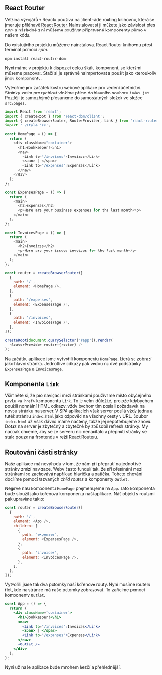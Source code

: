 ## React Router

Většina vývojářů v Reactu používá na client-side routing knihovnu, která se jmenuje přiléhavě [React Router](https://reactrouter.com/). Nainstalovat si ji můžete jako závislost přes _npm_ a následně z ní můžeme používat připravené komponenty přímo v našem kódu.

Do existujícího projektu můžeme nainstalovat React Router knihovnu přest terminál pomocí _npm_.

```sh
npm install react-router-dom
```

Nyní máme v projektu k dispozici celou škálu komponent, se kterými můzeme pracovat. Stačí si je správně naimportovat a použít jako kteroukoliv jinou komponentu.

Vytvořme pro začátek kostru webové aplikace pro vedení účetnictví. Stránky zatím pro rychlost vložíme přímo do hlavního souboru `index.jsx`. Později je samozřejmě přesuneme do samostatných složek ve složce `src/pages`.

```js
import React from 'react';
import { createRoot } from 'react-dom/client';
import { createBrowserRouter, RouterProvider, Link } from 'react-router-dom';
import './style.css';

const HomePage = () => {
  return (
    <div className="container">
      <h1>Bookkeeper!</h1>
      <nav>
        <Link to="/invoices">Invoices</Link>
        <span> | </span>
        <Link to="/expenses">Expenses</Link>
      </nav>
    </div>
  );
};

const ExpensesPage = () => {
  return (
    <main>
      <h2>Expenses</h2>
      <p>Here are your business expenses for the last month</p>
    </main>
  );
};

const InvoicesPage = () => {
  return (
    <main>
      <h2>Invoices</h2>
      <p>Here are your issued invoices for the last month</p>
    </main>
  );
};

const router = createBrowserRouter([
  {
    path: '/',
    element: <HomePage />,
  },
  {
    path: '/expenses',
    element: <ExpensesPage />,
  },
  {
    path: '/invoices',
    element: <InvoicesPage />,
  },
]);

createRoot(document.querySelector('#app')).render(
  <RouterProvider router={router} />
);
```

Na začátku aplikace jsme vytvořili komponentu `HomePage`, která se zobrazí jako hlavní stránka. Jednotlivé odkazy pak vedou na dvě podstránky `ExpensesPage` a `InvoicesPage`.

## Komponenta `Link`

Všimněte si, že pro navigaci mezi stránkami používáme místo obyčejného prvku `<a href>` komponentu `Link`. To je velmi důležité, protože kdybychom použili normální HTML odkazy, vždy bychom tím poslali požadavek na novou stránku na server. V SPA aplikacích však server posílá vždy jednu a tutéž stránku `index.html` jako odpověd na všechny cesty v URL. Soubor `index.html` už však dávno máme načtený, takže jej nepotřebujeme znovu. Dotaz na server je zbytečný a zbytečně by způsobil refresh stránky. My naopak chceme, aby se ze serveru nic nenačítalo a přepnutí stránky se stalo pouze na frontendu v režii React Routeru.

## Routování části stránky

Naše aplikace má nevýhodu v tom, že nám při přepnutí na jednotlivé stránky zmizí navigace. Weby často fungují tak, že při přepínání mezi stránkami se zachovává například hlavička a patička. Tohoto chování docílíme pomocí tazvaných _child routes_ a komponenty `Outlet`.

Nejprve naši komponentu `HomePage` přejmenujeme na `App`. Tato komponenta bude sloužit jako kořenová komponenta naší aplikace. Náš objekt s routami pak upravíme takto:

```js
const router = createBrowserRouter([
  {
    path: '/',
    element: <App />,
    children: [
      {
        path: 'expenses',
        element: <ExpensesPage />,
      },
      {
        path: 'invoices',
        element: <InvoicesPage />,
      },
    ],
  },
]);
```

Vytvořili jsme tak dva potomky naší kořenové routy. Nyní musíme routeru říct, kde na stránce má naše potomky zobrazovat. To zařídíme pomocí komponenty `Outlet`.

```jsx
const App = () => {
  return (
    <div className="container">
      <h1>Bookkeeper!</h1>
      <nav>
        <Link to="/invoices">Invoices</Link>
        <span> | </span>
        <Link to="/expenses">Expenses</Link>
      </nav>
      <Outlet />
    </div>
  );
};
```

Nyní už naše aplikace bude mnohem hezčí a přehlednější.
